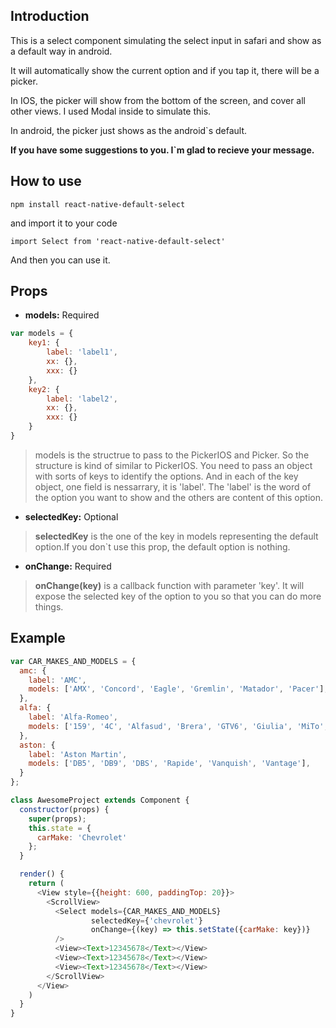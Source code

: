 ## Introduction

This is a select component simulating the select input in safari and show as a default way in android.

It will automatically show the current option and if you tap it, there will be a picker.

In IOS, the picker will show from the bottom of the screen, and cover all other views. I used Modal inside to simulate this.

In android, the picker just shows as the android`s default.

**If you have some suggestions to you. I`m glad to recieve your message.**

## How to use

	npm install react-native-default-select
	
and import it to your code 
	
	import Select from 'react-native-default-select'	
And then you can use it.

## Props

* **models:** Required

``` javascript
var models = {
	key1: {
		label: 'label1',
		xx: {},
		xxx: {}
	},
	key2: {
		label: 'label2',
		xx: {},
		xxx: {}
	}
}

```

> models is the structrue to pass to the PickerIOS and Picker. So the structure is kind of similar to PickerIOS. You need to pass an object with sorts of keys to identify the options. And in each of the key object, one field is nessarrary, it is 'label'. The 'label' is the word of the option you want to show and the others are content of this option.

* **selectedKey:** Optional

> **selectedKey** is the one of the key in models representing the default option.If you don`t use this prop, the default option is nothing.

* **onChange:<Function>** Required

> **onChange(key)** is a callback function with parameter 'key'. It will expose the selected key of the option to you so that you can do more things.

## Example

``` js
var CAR_MAKES_AND_MODELS = {
  amc: {
    label: 'AMC',
    models: ['AMX', 'Concord', 'Eagle', 'Gremlin', 'Matador', 'Pacer'],
  },
  alfa: {
    label: 'Alfa-Romeo',
    models: ['159', '4C', 'Alfasud', 'Brera', 'GTV6', 'Giulia', 'MiTo', 'Spider'],
  },
  aston: {
    label: 'Aston Martin',
    models: ['DB5', 'DB9', 'DBS', 'Rapide', 'Vanquish', 'Vantage'],
  }
};

class AwesomeProject extends Component {
  constructor(props) {
    super(props);
    this.state = {
      carMake: 'Chevrolet'
    };
  }

  render() {
    return (
      <View style={{height: 600, paddingTop: 20}}>
        <ScrollView>
          <Select models={CAR_MAKES_AND_MODELS}
                  selectedKey={'chevrolet'}
                  onChange={(key) => this.setState({carMake: key})}
          />
          <View><Text>12345678</Text></View>
          <View><Text>12345678</Text></View>
          <View><Text>12345678</Text></View>
        </ScrollView>
      </View>
    )
  }
}

```
